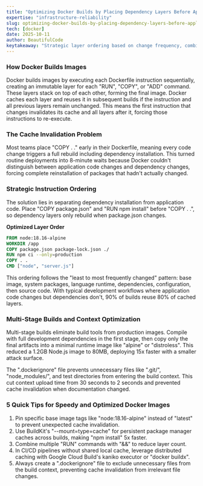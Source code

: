 ```yaml
---
title: "Optimizing Docker Builds by Placing Dependency Layers Before Application Code"
expertise: "infrastructure-reliability"
slug: optimizing-docker-builds-by-placing-dependency-layers-before-application-code
tech: [docker]
date: 2025-10-11
author: BeautifulCode
keytakeaway: "Strategic layer ordering based on change frequency, combined with multi-stage builds and build context optimization, transforms Docker from a deployment bottleneck into a sub-minute build process that scales across distributed CI/CD environments."
---
```


### How Docker Builds Images

Docker builds images by executing each Dockerfile instruction sequentially, creating an immutable layer for each "RUN", "COPY", or "ADD" command. These layers stack on top of each other, forming the final image. Docker caches each layer and reuses it in subsequent builds if the instruction and all previous layers remain unchanged. This means the first instruction that changes invalidates its cache and all layers after it, forcing those instructions to re-execute.

### The Cache Invalidation Problem

Most teams place "COPY . ." early in their Dockerfile, meaning every code change triggers a full rebuild including dependency installation. This turned routine deployments into 8-minute waits because Docker couldn't distinguish between application code changes and dependency changes, forcing complete reinstallation of packages that hadn't actually changed.

### Strategic Instruction Ordering

The solution lies in separating dependency installation from application code. Place "COPY package.json" and "RUN npm install" before "COPY . .", so dependency layers only rebuild when package.json changes.

**Optimized Layer Order**
```dockerfile
FROM node:18.16-alpine
WORKDIR /app
COPY package.json package-lock.json ./
RUN npm ci --only=production
COPY . .
CMD ["node", "server.js"]
```

This ordering follows the "least to most frequently changed" pattern: base image, system packages, language runtime, dependencies, configuration, then source code. With typical development workflows where application code changes but dependencies don't, 90% of builds reuse 80% of cached layers.

### Multi-Stage Builds and Context Optimization

Multi-stage builds eliminate build tools from production images. Compile with full development dependencies in the first stage, then copy only the final artifacts into a minimal runtime image like "alpine" or "distroless". This reduced a 1.2GB Node.js image to 80MB, deploying 15x faster with a smaller attack surface.

The ".dockerignore" file prevents unnecessary files like ".git/", "node_modules/", and test directories from entering the build context. This cut context upload time from 30 seconds to 2 seconds and prevented cache invalidation when documentation changed.

### 5 Quick Tips for Speedy and Optimized Docker Images

1. Pin specific base image tags like "node:18.16-alpine" instead of "latest" to prevent unexpected cache invalidation.
2. Use BuildKit's "--mount=type=cache" for persistent package manager caches across builds, making "npm install" 5x faster.
3. Combine multiple "RUN" commands with "&&" to reduce layer count.
4. In CI/CD pipelines without shared local cache, leverage distributed caching with Google Cloud Build's kaniko executor or "docker buildx".
5. Always create a ".dockerignore" file to exclude unnecessary files from the build context, preventing cache invalidation from irrelevant file changes.
